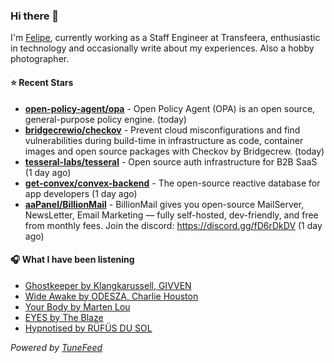 ### Hi there 👋

I'm [Felipe](https://felipevm.com), currently working as a Staff Engineer at Transfeera, enthusiastic in technology and occasionally write about my experiences. Also a hobby photographer.

#### ⭐ Recent Stars
- **[open-policy-agent/opa](https://github.com/open-policy-agent/opa)** - Open Policy Agent (OPA) is an open source, general-purpose policy engine. (today)
- **[bridgecrewio/checkov](https://github.com/bridgecrewio/checkov)** - Prevent cloud misconfigurations and find vulnerabilities during build-time in infrastructure as code, container images and open source packages with Checkov by Bridgecrew. (today)
- **[tesseral-labs/tesseral](https://github.com/tesseral-labs/tesseral)** - Open source auth infrastructure for B2B SaaS (1 day ago)
- **[get-convex/convex-backend](https://github.com/get-convex/convex-backend)** - The open-source reactive database for app developers (1 day ago)
- **[aaPanel/BillionMail](https://github.com/aaPanel/BillionMail)** - BillionMail gives you open-source MailServer, NewsLetter,  Email Marketing — fully self-hosted, dev-friendly, and free from monthly fees. Join the discord: https://discord.gg/fD6rDkDV (1 day ago)

#### 🎧 What I have been listening
- [Ghostkeeper by Klangkarussell, GIVVEN](https://open.spotify.com/track/0qHD5pzpp1zSPa5Ud74WDC)
- [Wide Awake by ODESZA, Charlie Houston](https://open.spotify.com/track/5OLfObog5za3O71jQgZFsB)
- [Your Body by Marten Lou](https://open.spotify.com/track/1NKjc6bRHutPoaVtYclFC3)
- [EYES by The Blaze](https://open.spotify.com/track/0VWfG35i4baw8AbN9hvYpS)
- [Hypnotised by RÜFÜS DU SOL](https://open.spotify.com/track/6bSDNRvJpDkwSNTKjSanwX)

_Powered by [TuneFeed](https://tunefeed.app?ref=github.com)_

